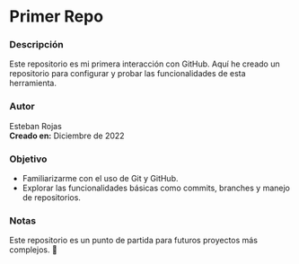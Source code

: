 # Primer Repo

### Descripción
Este repositorio es mi primera interacción con GitHub. Aquí he creado un repositorio para configurar y probar las funcionalidades de esta herramienta.

### Autor
Esteban Rojas  
**Creado en:** Diciembre de 2022  

### Objetivo
- Familiarizarme con el uso de Git y GitHub.
- Explorar las funcionalidades básicas como commits, branches y manejo de repositorios.

### Notas
Este repositorio es un punto de partida para futuros proyectos más complejos. 🎉
